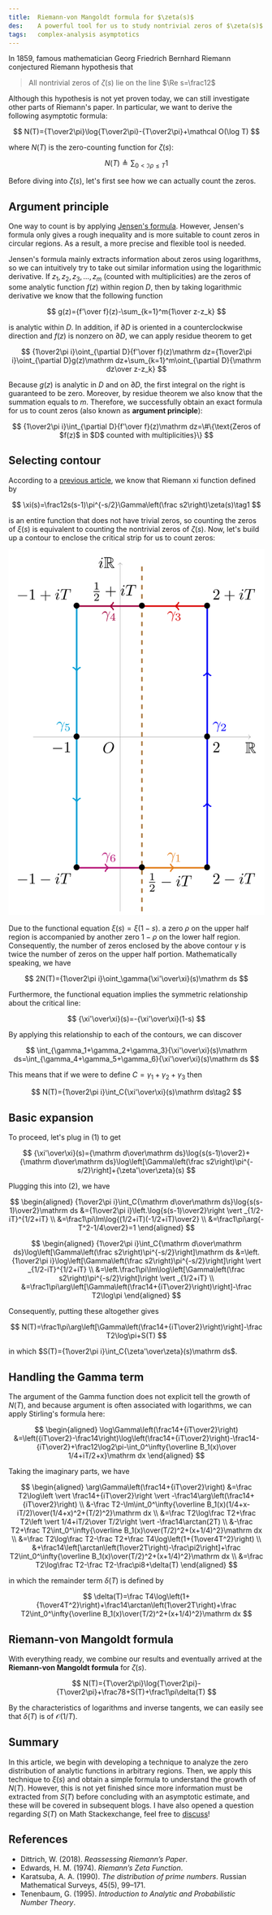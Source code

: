 ```yaml
---
title:  Riemann-von Mangoldt formula for $\zeta(s)$
des:    A powerful tool for us to study nontrivial zeros of $\zeta(s)$
tags:   complex-analysis asymptotics
---
```


In 1859, famous mathematician Georg Friedrich Bernhard Riemann conjectured Riemann hypothesis that

> All nontrivial zeros of $\zeta(s)$ lie on the line $\Re s=\frac12$

Although this hypothesis is not yet proven today, we can still investigate other parts of Riemann's paper. In particular, we want to derive the following asymptotic formula:

$$
N(T)={T\over2\pi}\log{T\over2\pi}-{T\over2\pi}+\mathcal O(\log T)
$$

where $N(T)$ is the zero-counting function for $\zeta(s)$:

$$
N(T)\triangleq\sum_{0<\Im\rho\le T}1
$$

Before diving into $\zeta(s)$, let's first see how we can actually count the zeros. 

## Argument principle

One way to count is by applying [Jensen's formula](/2020/12/14/jensens-formula.html). However, Jensen's formula only gives a rough inequality and is more suitable to count zeros in circular regions. As a result, a more precise and flexible tool is needed.

Jensen's formula mainly extracts information about zeros using logarithms, so we can intuitively try to take out similar information using the logarithmic derivative. If $z_1,z_2,z_3,\dots,z_m$ (counted with multiplicities) are the zeros of some analytic function $f(z)$ within region $D$, then by taking logarithmic derivative we know that the following function

$$
g(z)={f'\over f}(z)-\sum_{k=1}^m{1\over z-z_k}
$$

is analytic within $D$. In addition, if $\partial D$ is oriented in a counterclockwise direction and $f(z)$ is nonzero on $\partial D$, we can apply residue theorem to get

$$
{1\over2\pi i}\oint_{\partial D}{f'\over f}(z)\mathrm dz={1\over2\pi i}\oint_{\partial D}g(z)\mathrm dz+\sum_{k=1}^m\oint_{\partial D}{\mathrm dz\over z-z_k}
$$

Because $g(z)$ is analytic in $D$ and on $\partial D$, the first integral on the right is guaranteed to be zero. Moreover, by residue theorem we also know that the summation equals to $m$. Therefore, we successfully obtain an exact formula for us to count zeros (also known as **argument principle**):

$$
{1\over2\pi i}\int_{\partial D}{f'\over f}(z)\mathrm dz=\#\{\text{Zeros of $f(z)$ in $D$ counted with multiplicities}\}
$$

## Selecting contour

According to a [previous article](/2020/11/28/zeta-continuation.html), we know that Riemann xi function defined by

$$
\xi(s)=\frac12s(s-1)\pi^{-s/2}\Gamma\left(\frac s2\right)\zeta(s)\tag1
$$

is an entire function that  does not have trivial zeros, so counting the zeros of $\xi(s)$ is equivalent to  counting the nontrivial zeros of $\zeta(s)$. Now, let's build up a contour to enclose the critical strip for us to count zeros:

![Contour](/assets/images/zeta-zero-contour.png)

Due to the functional equation $\xi(s)=\xi(1-s)$. a zero $\rho$ on the upper half region is accompanied by another zero $1-\rho$ on the lower half region. Consequently, the number of zeros enclosed by the above contour $\gamma$ is twice the number of zeros on the upper half portion. Mathematically speaking, we have

$$
2N(T)={1\over2\pi i}\oint_\gamma{\xi'\over\xi}(s)\mathrm ds
$$

Furthermore, the functional equation implies the symmetric relationship about the critical line:

$$
{\xi'\over\xi}(s)=-{\xi'\over\xi}(1-s)
$$

By applying this relationship to each of the contours, we can discover

$$
\int_{\gamma_1+\gamma_2+\gamma_3}{\xi'\over\xi}(s)\mathrm ds=\int_{\gamma_4+\gamma_5+\gamma_6}{\xi'\over\xi}(s)\mathrm ds
$$

This means that if we were to define $C=\gamma_1+\gamma_2+\gamma_3$ then

$$
N(T)={1\over2\pi i}\int_C{\xi'\over\xi}(s)\mathrm ds\tag2
$$

## Basic expansion

To proceed, let's plug in (1) to get

$$
{\xi'\over\xi}(s)={\mathrm d\over\mathrm ds}\log{s(s-1)\over2}+{\mathrm d\over\mathrm ds}\log\left[\Gamma\left(\frac s2\right)\pi^{-s/2}\right]+{\zeta'\over\zeta}(s)
$$

Plugging this into (2), we have

$$
\begin{aligned}
{1\over2\pi i}\int_C{\mathrm d\over\mathrm ds}\log{s(s-1)\over2}\mathrm ds
&={1\over2\pi i}\left.\log{s(s-1)\over2}\right \vert _{1/2-iT}^{1/2+iT} \\
&=\frac1\pi\Im\log{(1/2+iT)(-1/2+iT)\over2} \\
&=\frac1\pi\arg{-T^2-1/4\over2}=1
\end{aligned}
$$

$$
\begin{aligned}
{1\over2\pi i}\int_C{\mathrm d\over\mathrm ds}\log\left[\Gamma\left(\frac s2\right)\pi^{-s/2}\right]\mathrm ds
&=\left.{1\over2\pi i}\log\left[\Gamma\left(\frac s2\right)\pi^{-s/2}\right]\right \vert _{1/2-iT}^{1/2+iT} \\
&=\left.\frac1\pi\Im\log\left[\Gamma\left(\frac s2\right)\pi^{-s/2}\right]\right \vert _{1/2+iT} \\
&=\frac1\pi\arg\left[\Gamma\left(\frac14+{iT\over2}\right)\right]-\frac T2\log\pi
\end{aligned}
$$

Consequently, putting these altogether gives

$$
N(T)=\frac1\pi\arg\left[\Gamma\left(\frac14+{iT\over2}\right)\right]-\frac T2\log\pi+S(T)
$$

in which $S(T)={1\over2\pi i}\int_C{\zeta'\over\zeta}(s)\mathrm ds$.

## Handling the Gamma term

The argument of the Gamma function does not explicit tell the growth of $N(T)$, and because argument is often associated with logarithms, we can apply Stirling's formula here:

$$
\begin{aligned}
\log\Gamma\left(\frac14+{iT\over2}\right)
&=\left({iT\over2}-\frac14\right)\log\left(\frac14+{iT\over2}\right)-\frac14-{iT\over2}+\frac12\log2\pi-\int_0^\infty{\overline B_1(x)\over 1/4+iT/2+x}\mathrm dx
\end{aligned}
$$

Taking the imaginary parts, we have

$$
\begin{aligned}
\arg\Gamma\left(\frac14+{iT\over2}\right)
&=\frac T2\log\left \vert \frac14+{iT\over2}\right \vert -\frac14\arg\left(\frac14+{iT\over2}\right) \\
&-\frac T2-\Im\int_0^\infty{\overline B_1(x)(1/4+x-iT/2)\over(1/4+x)^2+(T/2)^2}\mathrm dx \\
&=\frac T2\log\frac T2+\frac T2\left \vert 1/4+iT/2\over T/2\right \vert -\frac14\arctan(2T) \\
&-\frac T2+\frac T2\int_0^\infty{\overline B_1(x)\over(T/2)^2+(x+1/4)^2}\mathrm dx \\
&=\frac T2\log\frac T2-\frac T2+\frac T4\log\left(1+{1\over4T^2}\right) \\
&+\frac14\left[\arctan\left(1\over2T\right)-\frac\pi2\right]+\frac T2\int_0^\infty{\overline B_1(x)\over(T/2)^2+(x+1/4)^2}\mathrm dx \\
&=\frac T2\log\frac T2-\frac T2-\frac\pi8+\delta(T)
\end{aligned}
$$

in which the remainder term $\delta(T)$ is defined by

$$
\delta(T)=\frac T4\log\left(1+{1\over4T^2}\right)+\frac14\arctan\left(1\over2T\right)+\frac T2\int_0^\infty{\overline B_1(x)\over(T/2)^2+(x+1/4)^2}\mathrm dx
$$

## Riemann-von Mangoldt formula

With everything ready, we combine our results and eventually arrived at the **Riemann-von Mangoldt formula** for $\zeta(s)$.

$$
N(T)={T\over2\pi}\log{T\over2\pi}-{T\over2\pi}+\frac78+S(T)+\frac1\pi\delta(T)
$$

By the characteristics of logarithms and inverse tangents, we can easily see that $\delta(T)$ is of $\mathcal O(1/T)$.

## Summary

In this article, we begin with developing a technique to analyze the zero distribution of analytic functions in arbitrary regions. Then, we apply this technique to $\xi(s)$ and obtain a simple formula to understand the growth of $N(T)$. However, this is not yet finished since more information must be extracted from $S(T)$ before concluding with an asymptotic estimate, and these will be covered in subsequent blogs. I have also opened a question regarding $S(T)$ on Math Stackexchange, feel free to [discuss](https://math.stackexchange.com/questions/3988884/on-the-asymptotic-bound-for-arg-zetas-on-the-critical-line)!

## References

- Dittrich, W. (2018). *Reassessing Riemann’s Paper*.
- Edwards, H. M. (1974). *Riemann’s Zeta Function*.
- Karatsuba, A. A. (1990). *The distribution of prime numbers*. Russian Mathematical Surveys, 45(5), 99–171.
- Tenenbaum, G. (1995). *Introduction to Analytic and Probabilistic Number Theory*.